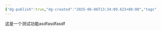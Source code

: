 ```yaml
---
{"dg-publish":true,"dg-created":"2025-06-06T13:34:09.623+08:00","tags":["gardenEntry"],"dg-home":"true","permalink":"/002-知识管理/publish/2025年/5月/这是一个测试文档/","dgPassFrontmatter":true}
---
```


这是一个测试功能asdfasdfasdf